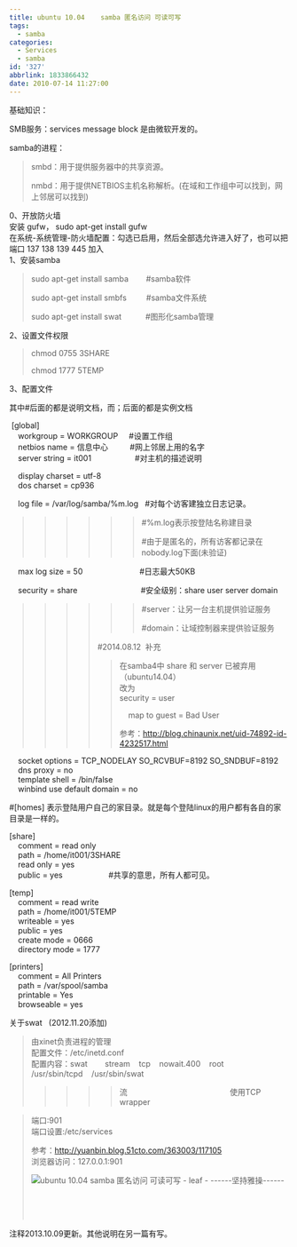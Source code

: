 ```yaml
---
title: ubuntu 10.04    samba 匿名访问 可读可写
tags:
  - samba
categories:
  - Services
  - samba
id: '327'
abbrlink: 1833866432
date: 2010-07-14 11:27:00
---
```


基础知识：

SMB服务：services message block 是由微软开发的。

samba的进程：

> smbd：用于提供服务器中的共享资源。
> 
> nmbd：用于提供NETBIOS主机名称解析。(在域和工作组中可以找到，网上邻居可以找到)

  

0、开放防火墙  
安装 gufw， sudo apt-get install gufw  
在系统-系统管理-防火墙配置：勾选已启用，然后全部选允许进入好了，也可以把端口 137 138 139 445 加入  
1、安装samba  

> sudo apt-get install samba        #samba软件
> 
> sudo apt-get install smbfs         #samba文件系统
> 
> sudo apt-get install swat           #图形化samba管理

2、设置文件权限

> chmod 0755 3SHARE
> 
> chmod 1777 5TEMP

3、配置文件

其中#后面的都是说明文档，而；后面的都是实例文档

 \[global\]  
    workgroup = WORKGROUP     #设置工作组  
    netbios name = 信息中心          #网上邻居上用的名字  
    server string = it001                    #对主机的描述说明  
  
    display charset = utf-8  
    dos charset = cp936  
  
    log file = /var/log/samba/%m.log   #对每个访客建独立日志记录。

> > > > > > #%m.log表示按登陆名称建目录  
> > > > > > 
> > > > > > #由于是匿名的，所有访客都记录在nobody.log下面(未验证)

    max log size = 50                          #日志最大50KB  
  
    security = share                             #安全级别：share user server domain

> > > > > > #server：让另一台主机提供验证服务
> > > > > > 
> > > > > > #domain：让域控制器来提供验证服务
> > > > 
> > > > #2014.08.12  补充  
> > > > 
> > > > > 在samba4中 share 和 server 已被弃用（ubuntu14.04）  
> > > > > 改为  
> > > > >  security = user  
> > > > > 
> > > > >     map to guest = Bad User
> > > > > 
> > > > > 参考：http://blog.chinaunix.net/uid-74892-id-4232517.html

  
  
    socket options = TCP\_NODELAY SO\_RCVBUF=8192 SO\_SNDBUF=8192  
    dns proxy = no  
    template shell = /bin/false  
    winbind use default domain = no  
  
#\[homes\] 表示登陆用户自己的家目录。就是每个登陆linux的用户都有各自的家目录是一样的。  
  
\[share\]  
    comment = read only  
    path = /home/it001/3SHARE  
    read only = yes  
    public = yes                     #共享的意思，所有人都可见。  
  
\[temp\]  
    comment = read write  
    path = /home/it001/5TEMP  
    writeable = yes  
    public = yes  
    create mode = 0666  
    directory mode = 1777  
  
\[printers\]  
    comment = All Printers  
    path = /var/spool/samba  
    printable = Yes  
    browseable = yes  

  
  
关于swat   (2012.11.20添加)  

> 由xinet负责进程的管理  
> 配置文件：/etc/inetd.conf  
> 配置内容：swat        stream    tcp    nowait.400    root    /usr/sbin/tcpd    /usr/sbin/swat  
> 
> > > > > 流                                               使用TCP wrapper  

> 端口:901  
> 端口设置:/etc/services  
>   
> 参考：http://yuanbin.blog.51cto.com/363003/117105  
> 浏览器访问：127.0.0.1:901  
> 
> ![ubuntu 10.04    samba 匿名访问 可读可写 - leaf - ------坚持雅操------](http://img1.ph.126.net/zWPbEpo0nYIscHXNqQs9-A==/6598068123214412271.jpg "ubuntu 10.04    samba 匿名访问 可读可写 - leaf - ------坚持雅操------")
> 
>  
> 
>    
>   

注释2013.10.09更新。其他说明在另一篇有写。
